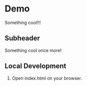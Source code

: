 # Demo

Something cool!!!

## Subheader

Something cool once more!

## Local Development

1. Open index.html on your browser.